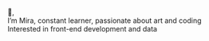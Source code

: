  &#128075;, <br>I’m Mira, constant learner, passionate about art and coding
         <br> Interested in front-end development and data
        
  

